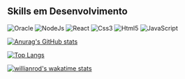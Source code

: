 ## Skills em Desenvolvimento

![Oracle](https://img.shields.io/badge/Oracle-F80000?style=for-the-badge&logo=Oracle&logoColor=white)
![NodeJs](https://img.shields.io/badge/Node.js-339933?style=for-the-badge&logo=nodedotjs&logoColor=white)
![React](https://img.shields.io/badge/React-20232A?style=for-the-badge&logo=react&logoColor=61DAFB)
![Css3](https://img.shields.io/badge/CSS3-1572B6?style=for-the-badge&logo=css3&logoColor=white)
![Html5](https://img.shields.io/badge/HTML5-E34F26?style=for-the-badge&logo=html5&logoColor=white)
![JavaScript](https://img.shields.io/badge/JavaScript-323330?style=for-the-badge&logo=javascript&logoColor=F7DF1E)

[![Anurag's GitHub stats](https://github-readme-stats.vercel.app/api?username=JouNuff00&show_icons=true&theme=radical)](https://github.com/JouNuff00/github-readme-stats)

[![Top Langs](https://github-readme-stats.vercel.app/api/top-langs/?username=JouNuff00&show_icons=true&theme=radical&langs_count=8)](https://github.com/anuraghazra/github-readme-stats)

[![willianrod's wakatime stats](https://github-readme-stats.vercel.app/api/wakatime?username=willianrod&theme=radical)](https://github.com/JouNuff00/github-readme-stats)
